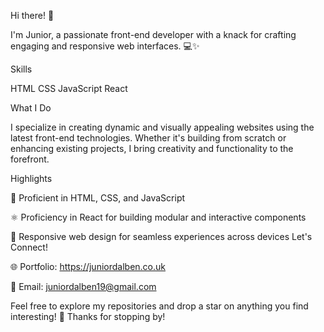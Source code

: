 Hi there! 👋

I'm Junior, a passionate front-end developer with a knack for crafting engaging and responsive web interfaces. 💻✨

Skills

HTML
CSS
JavaScript
React


What I Do

I specialize in creating dynamic and visually appealing websites using the latest front-end technologies. Whether it's building from scratch or enhancing existing projects, I bring creativity and functionality to the forefront.

Highlights

🚀 Proficient in HTML, CSS, and JavaScript

⚛️ Proficiency in React for building modular and interactive components

📱 Responsive web design for seamless experiences across devices
Let's Connect!

🌐 Portfolio: https://juniordalben.co.uk

📧 Email: juniordalben19@gmail.com


Feel free to explore my repositories and drop a star on anything you find interesting! 🌟 Thanks for stopping by!

